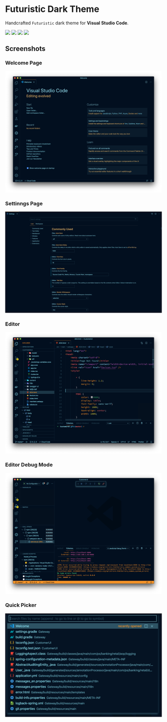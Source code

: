 # Futuristic Dark Theme

Handcrafted `Futuristic` dark theme for **Visual Studio Code**.

![](https://flat.badgen.net/vs-marketplace/v/deepak-bhardwaj.futuristic) ![](https://flat.badgen.net/vs-marketplace/i/deepak-bhardwaj.futuristic) ![](https://flat.badgen.net/vs-marketplace/d/deepak-bhardwaj.futuristic) ![](https://flat.badgen.net/github/last-commit/deepak-bhardwaj-ps/VSCode-Theme-Futuristic)

## Screenshots

### Welcome Page

![](docs/img/welcome-page.png)

### Settinngs Page

![](docs/img/settings-page.png)

### Editor

![](docs/img/screenshot-editor.png)

### Editor Debug Mode

![](docs/img/screennshot-debug.png)

### Quick Picker

![](docs/img/quick-picker.png)

